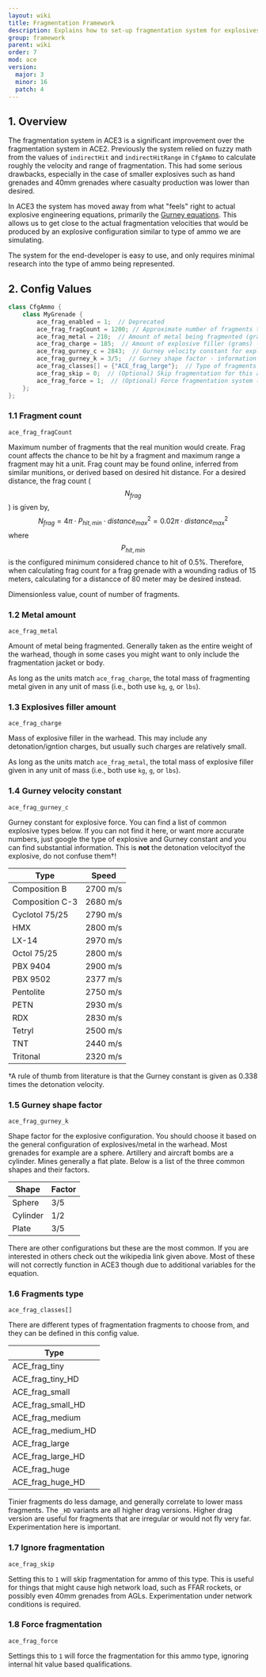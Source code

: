 ```yaml
---
layout: wiki
title: Fragmentation Framework
description: Explains how to set-up fragmentation system for explosives using ACE3 fragmentation system.
group: framework
parent: wiki
order: 7
mod: ace
version:
  major: 3
  minor: 16
  patch: 4
---
```


## 1. Overview

The fragmentation system in ACE3 is a significant improvement over the fragmentation system in ACE2. Previously the system relied on fuzzy math from the values of `indirectHit` and `indirectHitRange` in `CfgAmmo` to calculate roughly the velocity and range of fragmentation. This had some serious drawbacks, especially in the case of smaller explosives such as hand grenades and 40mm grenades where casualty production was lower than desired.

In ACE3 the system has moved away from what "feels" right to actual explosive engineering equations, primarily the [Gurney equations](http://en.wikipedia.org/wiki/Gurney_equations). This allows us to get close to the actual fragmentation velocities that would be produced by an explosive configuration similar to type of ammo we are simulating.

The system for the end-developer is easy to use, and only requires minimal research into the type of ammo being represented.


## 2. Config Values

```cpp
class CfgAmmo {
    class MyGrenade {
        ace_frag_enabled = 1;  // Deprecated
        ace_frag_fragCount = 1200; // Approximate number of fragments the explosive makes - information below
        ace_frag_metal = 210;  // Amount of metal being fragmented (grams) - information below
        ace_frag_charge = 185;  // Amount of explosive filler (grams) - information below
        ace_frag_gurney_c = 2843;  // Gurney velocity constant for explosive type - information below
        ace_frag_gurney_k = 3/5;  // Gurney shape factor - information below
        ace_frag_classes[] = {"ACE_frag_large"};  // Type of fragments - information below
        ace_frag_skip = 0;  // (Optional) Skip fragmentation for this ammo type (0-disabled, 1-enabled) - information below
        ace_frag_force = 1;  // (Optional) Force fragmentation system (0-disabled, 1-enabled) - information below
    };
};
```

### 1.1 Fragment count

`ace_frag_fragCount`

Maximum number of fragments that the real munition would create. Frag count affects the chance to be hit by a fragment and maximum range a fragment may hit a unit. Frag count may be found online, inferred from similar munitions, or derived based on desired hit distance. For a desired distance, the frag count ($$N_{frag}$$) is given by,
$$N_{frag} = 4\pi\cdot P_{hit,min}\cdot distance_{max}^2 = 0.02\pi\cdot distance_{max}^2$$
where $$P_{hit,min}$$ is the configured minimum considered chance to hit of 0.5%. Therefore, when calculating frag count for a frag grenade with a wounding radius of 15 meters, calculating for a distancce of 80 meter may be desired instead.

Dimensionless value, count of number of fragments.

### 1.2 Metal amount

`ace_frag_metal`

Amount of metal being fragmented. Generally taken as the entire weight of the warhead, though in some cases you might want to only include the fragmentation jacket or body.

As long as the units match `ace_frag_charge`, the total mass of fragmenting metal given in any unit of mass (i.e., both use `kg`, `g`, or `lbs`).

### 1.3 Explosives filler amount

`ace_frag_charge`

Mass of explosive filler in the warhead. This may include any detonation/igntion charges, but usually such charges are relatively small.

As long as the units match `ace_frag_metal`, the total mass of explosive filler given in any unit of mass (i.e., both use `kg`, `g`, or `lbs`).

### 1.4 Gurney velocity constant

`ace_frag_gurney_c`

Gurney constant for explosive force. You can find a list of common explosive types below. If you can not find it here, or want more accurate numbers, just google the type of explosive and Gurney constant and you can find substantial information. This is **not** the detonation velocityof the explosive, do not confuse them†!

Type            | Speed
--------------- | --------
Composition B   | 2700 m/s
Composition C-3 | 2680 m/s
Cyclotol 75/25  | 2790 m/s
HMX             | 2800 m/s
LX-14           | 2970 m/s
Octol 75/25     | 2800 m/s
PBX 9404        | 2900 m/s
PBX 9502        | 2377 m/s
Pentolite       | 2750 m/s
PETN            | 2930 m/s
RDX             | 2830 m/s
Tetryl          | 2500 m/s
TNT             | 2440 m/s
Tritonal        | 2320 m/s

†A rule of thumb from literature is that the Gurney constant is given as 0.338 times the detonation velocity.

### 1.5 Gurney shape factor

`ace_frag_gurney_k`

Shape factor for the explosive configuration. You should choose it based on the general configuration of explosives/metal in the warhead. Most grenades for example are a sphere. Artillery and aircraft bombs are a cylinder. Mines generally a flat plate. Below is a list of the three common shapes and their factors.

Shape    | Factor
-------- | ------
Sphere   | 3/5
Cylinder | 1/2
Plate    | 3/5

There are other configurations but these are the most common. If you are interested in others check out the wikipedia link given above. Most of these will not correctly function in ACE3 though due to additional variables for the equation.

### 1.6 Fragments type

`ace_frag_classes[]`

There are different types of fragmentation fragments to choose from, and they can be defined in this config value.

| Type
| ----
| ACE_frag_tiny
| ACE_frag_tiny_HD
| ACE_frag_small
| ACE_frag_small_HD
| ACE_frag_medium
| ACE_frag_medium_HD
| ACE_frag_large
| ACE_frag_large_HD
| ACE_frag_huge
| ACE_frag_huge_HD

Tinier fragments do less damage, and generally correlate to lower mass fragments. The `_HD` variants are all higher drag versions. Higher drag version are useful for fragments that are irregular or would not fly very far. Experimentation here is important.

### 1.7 Ignore fragmentation

`ace_frag_skip`

Setting this to `1` will skip fragmentation for ammo of this type. This is useful for things that might cause high network load, such as FFAR rockets, or possibly even 40mm grenades from AGLs. Experimentation under network conditions is required.

### 1.8 Force fragmentation

`ace_frag_force`

Settings this to `1` will force the fragmentation for this ammo type, ignoring internal hit value based qualifications.
